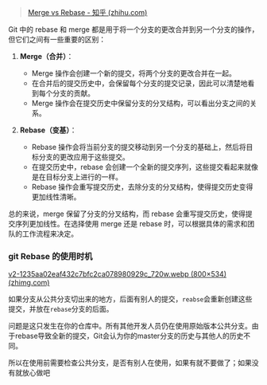 > [Merge vs Rebase - 知乎 (zhihu.com)](https://zhuanlan.zhihu.com/p/57872388)

Git 中的 rebase 和 merge 都是用于将一个分支的更改合并到另一个分支的操作，但它们之间有一些重要的区别：

1. **Merge（合并）**：
   - Merge 操作会创建一个新的提交，将两个分支的更改合并在一起。
   - 在合并后的提交历史中，会保留每个分支的提交记录，因此可以清楚地看到每个分支的贡献。
   - Merge 操作会在提交历史中保留分支的分叉结构，可以看出分支之间的关系。

2. **Rebase（变基）**：
   - Rebase 操作会将当前分支的提交移动到另一个分支的基础上，然后将目标分支的更改应用于这些提交。
   - 在提交历史中，rebase 会创建一个全新的提交序列，这些提交看起来就像是在目标分支上进行的一样。
   - Rebase 操作会重写提交历史，去除分支的分叉结构，使得提交历史变得更加线性清晰。

总的来说，merge 保留了分支的分叉结构，而 rebase 会重写提交历史，使得提交序列更加线性。在选择使用 merge 还是 rebase 时，可以根据具体的需求和团队的工作流程来决定。

### git Rebase 的使用时机
[v2-1235aa02eaf432c7bfc2ca078980929c_720w.webp (800×534) (zhimg.com)](https://pic1.zhimg.com/80/v2-1235aa02eaf432c7bfc2ca078980929c_720w.webp)

如果分支从公共分支切出来的地方，后面有别人的提交，`reabse`会重新创建这些提交，并放在`rebase`分支的后面。

问题是这只发生在你的仓库中。所有其他开发人员仍在使用原始版本公共分支。由于rebase导致全新的提交，Git会认为你的master分支的历史与其他人的历史不同。

所以在使用前需要检查公共分支，是否有别人在使用，如果有就不要做了；如果没有就放心做吧
